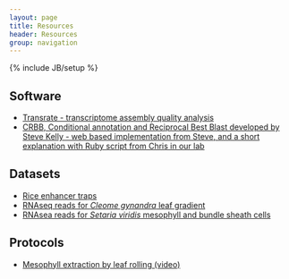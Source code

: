 ```yaml
---
layout: page
title: Resources
header: Resources
group: navigation
---
```

{% include JB/setup %}

## Software

- [Transrate - transcriptome assembly quality analysis](/transrate)
- [CRBB, Conditional annotation and Reciprocal Best Blast developed by Steve Kelly - web based implementation from Steve](www.bioinformatics.plants.ox.ac.uk/annot​ate/index.html)[, and a short explanation with Ruby script from Chris in our lab](github.com.cboursnell/crb/blast)

## Datasets

- [Rice enhancer traps](http://www.plantsci.cam.ac.uk/research/julianhibberd/rice)
- [RNAseq reads for <i>Cleome gynandra</i> leaf gradient](http://0-www.ncbi.nlm.nih.gov.elis.tmu.edu.tw/geo/query/acc.cgi?acc=GSE30605)
- [RNAsea reads for <i>Setaria viridis</i> mesophyll and bundle sheath cells](http://www.ebi.ac.uk/ena/data/view/PRJEB5074)

## Protocols

- [Mesophyll extraction by leaf rolling (video)](http://jxb.oxfordjournals.org/content/suppl/2012/09/24/ers286.DC1/jexbot084491_file001.mov)
